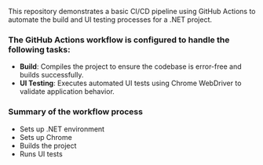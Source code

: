 This repository demonstrates a basic CI/CD pipeline using GitHub Actions to automate the build and UI testing processes for a .NET project.

### The GitHub Actions workflow is configured to handle the following tasks:

- **Build**: Compiles the project to ensure the codebase is error-free and builds successfully.
- **UI Testing**: Executes automated UI tests using Chrome WebDriver to validate application behavior.

### Summary of the workflow process
- Sets up .NET environment
- Sets up Chrome
- Builds the project
- Runs UI tests
